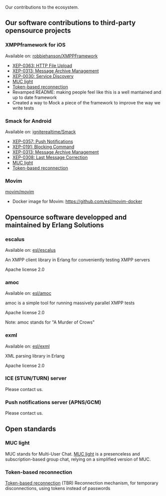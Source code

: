 Our contributions to the ecosystem.

## Our software contributions to third-party opensource projects

### XMPPframework for iOS

Available on: [robbiehanson/XMPPFramework](https://github.com/robbiehanson/XMPPFramework)

* [XEP-0363: HTTP File Upload](https://github.com/robbiehanson/XMPPFramework/pull/730)
* [XEP-0313: Message Archive Management](https://github.com/robbiehanson/XMPPFramework/pull/733)
* [XEP-0030: Service Discovery](https://github.com/robbiehanson/XMPPFramework/pull/736)
* [MUC light](https://github.com/robbiehanson/XMPPFramework/pull/750)
* [Token-based reconnection](https://github.com/robbiehanson/XMPPFramework/pull/758)
* Revamped README: making people feel like this is a well mantained and up to date framework
* Created a way to Mock a piece of the framework to improve the way we write tests

### Smack for Android

Available on: [igniterealtime/Smack](https://github.com/igniterealtime/Smack)

* [XEP-0357: Push Notifications](https://github.com/igniterealtime/Smack/pull/83)
* [XEP-0191: Blocking Command](https://github.com/igniterealtime/Smack/pull/84)
* [XEP-0313: Message Archive Management](https://github.com/igniterealtime/Smack/pull/76)
* [XEP-0308: Last Message Correction](https://github.com/igniterealtime/Smack/pull/73)
* [MUC light](https://github.com/igniterealtime/Smack/pull/81)
* [Token-based reconnection](https://github.com/igniterealtime/Smack/pull/85)

### Movim

[movim/movim](https://github.com/movim/movim)

* Docker image for Movim: https://github.com/esl/movim-docker

## Opensource software developped and maintained by Erlang Solutions

### escalus

Available on: [esl/escalus](https://github.com/esl/escalus)

An XMPP client library in Erlang for conveniently testing XMPP servers

Apache license 2.0

### amoc

Available on: [esl/amoc](https://github.com/esl/amoc)

amoc is a simple tool for running massively parallel XMPP tests

Apache license 2.0

Note: amoc stands for "A Murder of Crows"

### exml

Available on: [esl/exml](https://github.com/esl/exml)

XML parsing library in Erlang

Apache license 2.0

### ICE (STUN/TURN) server

Please contact us.

### Push notifications server (APNS/GCM)

Please contact us.

## Open standards

### MUC light

MUC stands for Multi-User Chat. [MUC light](open-extensions/muc_light/) is a presenceless and subscription-based group chat, relying on a simplified version of MUC.

### Token-based reconnection

[Token-based reconnection](open-extensions/token-reconnection/) (TBR) Reconnection mechanism, for temporary disconnections, using tokens instead of passwords
